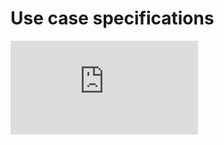 # Use case specifications

![UCS](https://github.com/Laimlobering/Proyectos-LIS-2023/Tercera_entrega/Assets/UseCaseSpecifications.pdf)
